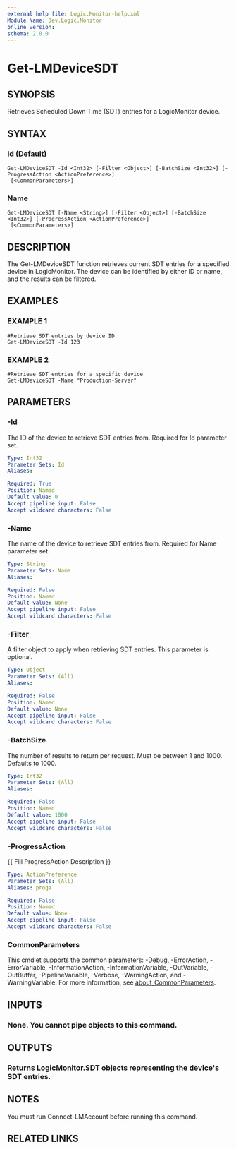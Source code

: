 ```yaml
---
external help file: Logic.Monitor-help.xml
Module Name: Dev.Logic.Monitor
online version:
schema: 2.0.0
---
```


# Get-LMDeviceSDT

## SYNOPSIS
Retrieves Scheduled Down Time (SDT) entries for a LogicMonitor device.

## SYNTAX

### Id (Default)
```
Get-LMDeviceSDT -Id <Int32> [-Filter <Object>] [-BatchSize <Int32>] [-ProgressAction <ActionPreference>]
 [<CommonParameters>]
```

### Name
```
Get-LMDeviceSDT [-Name <String>] [-Filter <Object>] [-BatchSize <Int32>] [-ProgressAction <ActionPreference>]
 [<CommonParameters>]
```

## DESCRIPTION
The Get-LMDeviceSDT function retrieves current SDT entries for a specified device in LogicMonitor.
The device can be identified by either ID or name, and the results can be filtered.

## EXAMPLES

### EXAMPLE 1
```
#Retrieve SDT entries by device ID
Get-LMDeviceSDT -Id 123
```

### EXAMPLE 2
```
#Retrieve SDT entries for a specific device
Get-LMDeviceSDT -Name "Production-Server"
```

## PARAMETERS

### -Id
The ID of the device to retrieve SDT entries from.
Required for Id parameter set.

```yaml
Type: Int32
Parameter Sets: Id
Aliases:

Required: True
Position: Named
Default value: 0
Accept pipeline input: False
Accept wildcard characters: False
```

### -Name
The name of the device to retrieve SDT entries from.
Required for Name parameter set.

```yaml
Type: String
Parameter Sets: Name
Aliases:

Required: False
Position: Named
Default value: None
Accept pipeline input: False
Accept wildcard characters: False
```

### -Filter
A filter object to apply when retrieving SDT entries.
This parameter is optional.

```yaml
Type: Object
Parameter Sets: (All)
Aliases:

Required: False
Position: Named
Default value: None
Accept pipeline input: False
Accept wildcard characters: False
```

### -BatchSize
The number of results to return per request.
Must be between 1 and 1000.
Defaults to 1000.

```yaml
Type: Int32
Parameter Sets: (All)
Aliases:

Required: False
Position: Named
Default value: 1000
Accept pipeline input: False
Accept wildcard characters: False
```

### -ProgressAction
{{ Fill ProgressAction Description }}

```yaml
Type: ActionPreference
Parameter Sets: (All)
Aliases: proga

Required: False
Position: Named
Default value: None
Accept pipeline input: False
Accept wildcard characters: False
```

### CommonParameters
This cmdlet supports the common parameters: -Debug, -ErrorAction, -ErrorVariable, -InformationAction, -InformationVariable, -OutVariable, -OutBuffer, -PipelineVariable, -Verbose, -WarningAction, and -WarningVariable. For more information, see [about_CommonParameters](http://go.microsoft.com/fwlink/?LinkID=113216).

## INPUTS

### None. You cannot pipe objects to this command.
## OUTPUTS

### Returns LogicMonitor.SDT objects representing the device's SDT entries.
## NOTES
You must run Connect-LMAccount before running this command.

## RELATED LINKS
